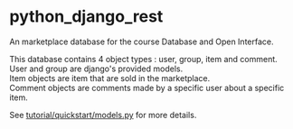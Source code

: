 # python_django_rest

An marketplace database for the course Database and Open Interface.

This database contains 4 object types : user, group, item and comment.  
User and group are django's provided models.  
Item objects are item that are sold in the marketplace.  
Comment objects are comments made by a specific user about a specific item.  
  
See [tutorial/quickstart/models.py](https://github.com/pqhuy98/python_django_rest/blob/e1601124/tutorial/quickstart/models.py) for more details.
